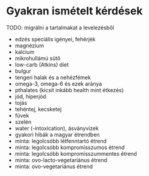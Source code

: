# Gyakran ismételt kérdések

TODO: migrálni a tartalmakat a levelezésből

- edzés speciális igényei, fehérjék
- magnézium
- kalcium
- mikrohullámú sütő
- low-carb (Atkins) diet
- bulgur
- tengeri halak és a nehézfémek
- omega-3, omega-6 és ezek aránya
- pthalates (kicsit inkább health mint étkezés)
- jód, hiperjód
- tojás
- tehéntej, kecsketej
- füvek
- szelén
- water (-intoxication), ásványvizek
- gyakori hibák a magyar étrendben
- minta: legolcsóbb létfenntartó étrend
- minta: legolcsóbb kompromisszumos étrend
- minta: legolcsóbb kompromisszummentes étrend
- minta: ovo-lacto-vegetariánus étrend
- minta: ovo-vegetariánus étrend
